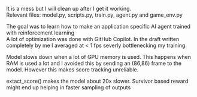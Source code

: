It is a mess but I will clean up after I get it working.  
Relevant files: model.py, scripts.py, train.py, agent.py and game_env.py

The goal was to learn how to make an application specific AI agent trained with reinforcement learning  
A lot of optimization was done with GitHub Copilot. In the draft written completely by me I averaged at < 1 fps severly bottlenecking my training.  
  
Model slows down when a lot of GPU memory is used. This happens when RAM is used a lot and I avoided this by sending an (86,86) frame to the model. However this makes score tracking unreliable.  
  
extact_score() makes the model about 20x slower. Survivor based reward might end up helping in faster sampling of outputs
